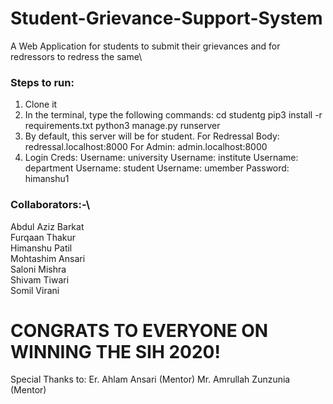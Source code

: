# Student-Grievance-Support-System

A Web Application for students to submit their grievances and for redressors to redress the same\

### Steps to run:
1) Clone it
2) In the terminal, type the following commands:
cd studentg
pip3 install -r requirements.txt
python3 manage.py runserver
3) By default, this server will be for student.
For Redressal Body: redressal.localhost:8000
For Admin: admin.localhost:8000
4) Login Creds:
Username: university
Username: institute
Username: department
Username: student
Username: umember
Password: himanshu1

### Collaborators:-\
Abdul Aziz Barkat\
Furqaan Thakur\
Himanshu Patil\
Mohtashim Ansari\
Saloni Mishra\
Shivam Tiwari\
Somil Virani

# CONGRATS TO EVERYONE ON WINNING THE SIH 2020!

Special Thanks to:
Er. Ahlam Ansari (Mentor)
Mr. Amrullah Zunzunia (Mentor)
